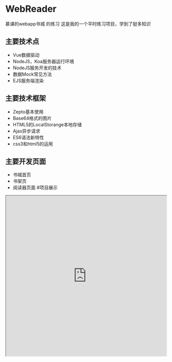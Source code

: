 # WebReader
慕课的webapp书城 的练习
这是我的一个平时练习项目，学到了挺多知识
## 主要技术点
* Vue数据驱动
* NodeJS，Koa服务器运行环境
* NodeJS服务开发的技术
* 数据Mock常见方法
* EJS服务端渲染
## 主要技术框架
* Zepto基本使用
* Base64格式的图片
* HTML5的LocalStorange本地存储
* Ajax异步请求
* ES6语法新特性
* css3和html5的运用
## 主要开发页面
* 书城首页
* 书架页
* 阅读器页面
#项目展示
<iframe height=500 width=500 src="https://github.com/Sweet-kiss/WebReader/blob/master/static/bookgif/book.gif">
![book](https://github.com/Sweet-kiss/WebReader/blob/master/static/bookgif/book.gif =400x400)
